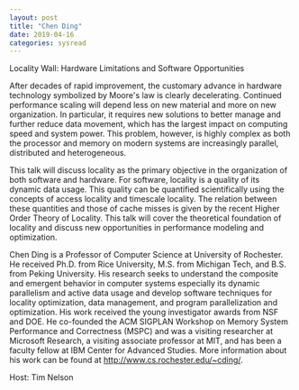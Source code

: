 ```yaml
---
layout: post
title: "Chen Ding"
date: 2019-04-16
categories: sysread
---
```


Locality Wall: Hardware Limitations and Software Opportunities

After decades of rapid improvement, the customary advance in hardware technology symbolized by Moore's law is clearly decelerating.   Continued performance scaling will depend less on new material and more on new organization.  In particular, it requires new solutions to better manage and further reduce data movement, which has the largest impact on computing speed and system power.  This problem, however, is highly complex as both the processor and memory on modern systems are increasingly parallel, distributed and heterogeneous.

This talk will discuss locality as the primary objective in the organization of both software and hardware.   For software, locality is a quality of its dynamic data usage.  This quality can be quantified scientifically using the concepts of access locality and timescale locality.   The relation between these quantities and those of cache misses is given by the recent Higher Order Theory of Locality.   This talk will cover the theoretical foundation of locality and discuss new opportunities in performance modeling and optimization.

Chen Ding is a Professor of Computer Science at University of Rochester.  He received Ph.D. from Rice University, M.S. from Michigan Tech, and B.S. from Peking University.   His research seeks to understand the composite and emergent behavior in computer systems especially its dynamic parallelism and active data usage and develop software techniques for locality optimization, data management, and program parallelization and optimization.  His work received the young investigator awards from NSF and DOE. He co-founded the ACM SIGPLAN Workshop on Memory System Performance and Correctness (MSPC) and was a visiting researcher at Microsoft Research, a visiting associate professor at MIT, and has been a faculty fellow at  IBM Center for Advanced Studies.   More information about his work can be found at http://www.cs.rochester.edu/~cding/.


Host: Tim Nelson

